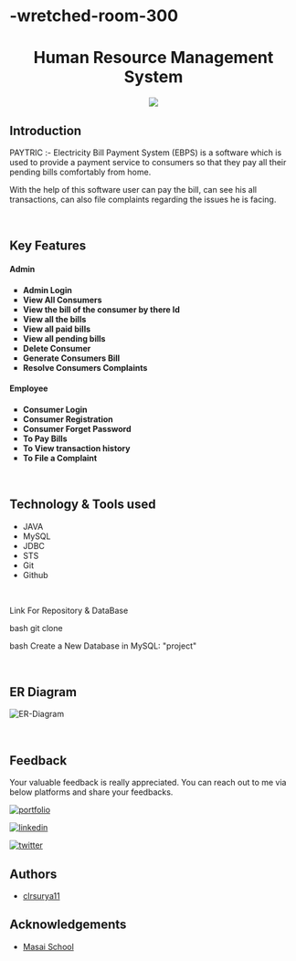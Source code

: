 # -wretched-room-300

<h1 align="center" >Human Resource Management System</h1>
<div align="center"><img src="https://user-images.githubusercontent.com/111189783/229363684-8baaed53-fe42-4ddd-b465-ef6185ffc41f.png"></div>


## Introduction

<p>PAYTRIC :- Electricity Bill Payment System (EBPS) is a software which is used to provide a payment service to consumers so that they pay all their pending bills comfortably from home.</p>
<p>With the help of this software user can pay the bill, can see his all transactions, can also file complaints regarding the issues he is facing.</p>
<br>

## Key Features

<h4>Admin<h4>
<ul type="square">
    <li>Admin Login</li>
    <li>View All Consumers</li>
    <li>View the bill of the consumer by there Id</li>
    <li>View all the bills</li>
    <li>View all paid bills</li>
    <li>View all pending bills</li>
    <li>Delete Consumer</li>
    <li>Generate Consumers Bill</li>
    <li>Resolve Consumers Complaints</li>
</ul>
<h4>Employee<h4>
<ul type="square">
    <li>Consumer Login</li>
    <li>Consumer Registration</li>
    <li>Consumer Forget Password</li>
    <li>To Pay Bills</li>
    <li>To View transaction history</li>
    <li>To File a Complaint</li>
</ul>
<br>
    
## Technology & Tools used

- JAVA
- MySQL
- JDBC
- STS
- Git
- Github

<br>

Link For Repository & DataBase

bash
git clone 

bash
Create a New Database in MySQL: "project" 
 

<br>

## ER Diagram
    
![ER-Diagram](https://user-images.githubusercontent.com/111189783/229363814-3af95128-cce3-40d5-a057-b9b3f6988bae.png)

<br>
        
## Feedback
Your valuable feedback is really appreciated. You can reach out to me via below platforms and share your feedbacks.

[![portfolio](https://img.shields.io/badge/my_portfolio-000?style=for-the-badge&logo=ko-fi&logoColor=white)](https://clrsurya11.github.io/)

[![linkedin](https://img.shields.io/badge/linkedin-0A66C2?style=for-the-badge&logo=linkedin&logoColor=white)](https://www.linkedin.com/in/im-vishalanand/)

[![twitter](https://img.shields.io/badge/twitter-1DA1F2?style=for-the-badge&logo=twitter&logoColor=white)](https://twitter.com/Im_vishalanand)

    
## Authors

- [clrsurya11](https://github.com/clrsurya11)

## Acknowledgements

- [Masai School](https://www.masaischool.com/)
